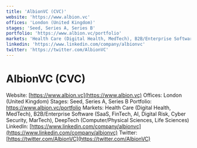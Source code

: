 ```yaml
---
title: 'AlbionVC (CVC)'
website: 'https://www.albion.vc'
offices: 'London (United Kingdom)'
stages: 'Seed, Series A, Series B'
portfolio: 'https://www.albion.vc/portfolio'
markets: 'Health Care (Digital Health, MedTech), B2B/Enterprise Software (SaaS, FinTech, AI, Digital Risk, Cyber Security, MarTech), DeepTech (Computer/Physical Sciences, Life Sciences)'
linkedin: 'https://www.linkedin.com/company/albionvc'
twitter: 'https://twitter.com/AlbionVC'
---
```


# AlbionVC (CVC)
Website: [https://www.albion.vc](https://www.albion.vc)
Offices: London (United Kingdom)
Stages: Seed, Series A, Series B
Portfolio: https://www.albion.vc/portfolio
Markets: Health Care (Digital Health, MedTech), B2B/Enterprise Software (SaaS, FinTech, AI, Digital Risk, Cyber Security, MarTech), DeepTech (Computer/Physical Sciences, Life Sciences)
LinkedIn: [https://www.linkedin.com/company/albionvc](https://www.linkedin.com/company/albionvc)
Twitter: [https://twitter.com/AlbionVC](https://twitter.com/AlbionVC)

